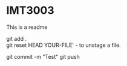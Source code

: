 # IMT3003

This is a readme

git add . <br />
git reset HEAD YOUR-FILE' - to unstage a file.

git commit -m "Test"
git push

